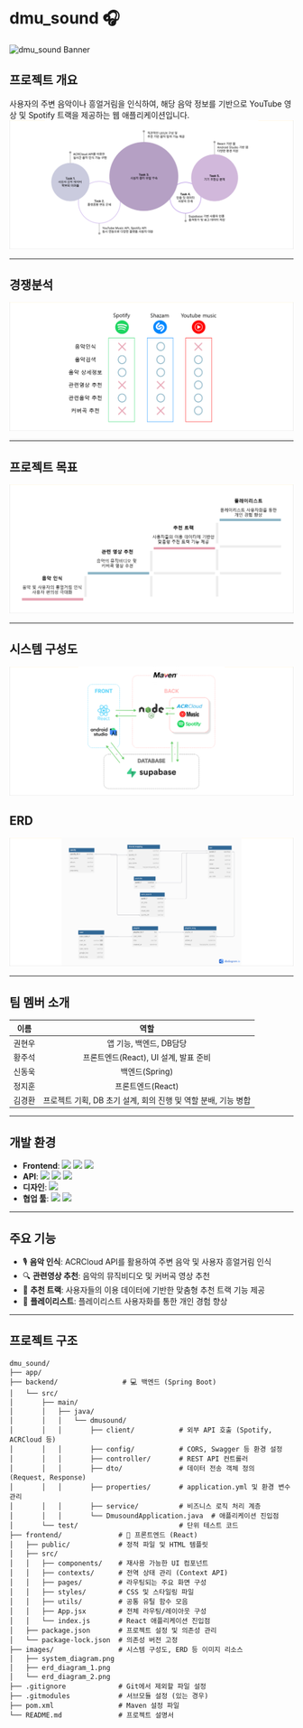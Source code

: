 # dmu_sound 🎧

![dmu_sound Banner](https://capsule-render.vercel.app/api?type=waving&color=0:89CFF0,100:FFB6C1&height=300&section=header&text=dmu_sound&fontSize=70&fontColor=FFFFFF)

## 프로젝트 개요

사용자의 주변 음악이나 흥얼거림을 인식하여, 해당 음악 정보를 기반으로 YouTube 영상 및 Spotify 트랙을 제공하는 웹 애플리케이션입니다.
![프로젝트 개요](./images/1.png)

---

## 경쟁분석
![경쟁분석](./images/2.png)

---

## 프로젝트 목표
![프로젝트 목표](./images/3.png)

---

## 시스템 구성도
![시스템 구성도](./images/5.png)

## ERD
![ERD 다이어그램](./images/6.png)

---

## 팀 멤버 소개

| **이름** | **역할** |
|:--------:|:--------:|
| 권현우 | 앱 기능, 백엔드, DB담당 |
| 황주석 | 프론트엔드(React), UI 설계, 발표 준비 |
| 신동욱 | 백엔드(Spring) |
| 정지훈 | 프론트엔드(React) |
| 김경환 | 프로젝트 기획, DB 초기 설계, 회의 진행 및 역할 분배, 기능 병합 |

---

## 개발 환경

- **Frontend**: <img src="https://img.shields.io/badge/HTML-E34F26?style=flat&logo=html5&logoColor=white"/> <img src="https://img.shields.io/badge/CSS-1572B6?style=flat&logo=css3&logoColor=white"/> <img src="https://img.shields.io/badge/JavaScript-F7DF1E?style=flat&logo=javascript&logoColor=black"/>
- **API**: <img src="https://img.shields.io/badge/ACRCloud-000000?style=flat&logo=&logoColor=white"/> <img src="https://img.shields.io/badge/YouTube-FF0000?style=flat&logo=youtube&logoColor=white"/> <img src="https://img.shields.io/badge/Spotify-1DB954?style=flat&logo=spotify&logoColor=white"/>
- **디자인**: <img src="https://img.shields.io/badge/Figma-F24E1E?style=flat&logo=figma&logoColor=white"/>
- **협업 툴**: <img src="https://img.shields.io/badge/GitHub-181717?style=flat&logo=github&logoColor=white"/> <img src="https://img.shields.io/badge/Notion-000000?style=flat&logo=notion&logoColor=white"/>

---

## 주요 기능

- 🎙️ **음악 인식**: ACRCloud API를 활용하여 주변 음악 및 사용자 흥얼거림 인식
- 🔍 **관련영상 추천**: 음악의 뮤직비디오 및 커버곡 영상 추천
- 🎵 **추천 트랙**: 사용자들의 이용 데이터에 기반한 맞춤형 추천 트랙 기능 제공
- 📄 **플레이리스트**: 플레이리스트 사용자화를 통한 개인 경험 향상

---

## 프로젝트 구조

```
dmu_sound/
├── app/
├── backend/                # 💻 백엔드 (Spring Boot)
│   └── src/
│       ├── main/
│       │   ├── java/
│       │   │   └── dmusound/
│       │   │       ├── client/           # 외부 API 호출 (Spotify, ACRCloud 등)
│       │   │       ├── config/           # CORS, Swagger 등 환경 설정
│       │   │       ├── controller/       # REST API 컨트롤러
│       │   │       ├── dto/              # 데이터 전송 객체 정의 (Request, Response)
│       │   │       ├── properties/       # application.yml 및 환경 변수 관리
│       │   │       ├── service/          # 비즈니스 로직 처리 계층
│       │   │       └── DmusoundApplication.java  # 애플리케이션 진입점
│       └── test/                         # 단위 테스트 코드
├── frontend/              # 🎨 프론트엔드 (React)
│   ├── public/            # 정적 파일 및 HTML 템플릿
│   ├── src/
│   │   ├── components/    # 재사용 가능한 UI 컴포넌트
│   │   ├── contexts/      # 전역 상태 관리 (Context API)
│   │   ├── pages/         # 라우팅되는 주요 화면 구성
│   │   ├── styles/        # CSS 및 스타일링 파일
│   │   ├── utils/         # 공통 유틸 함수 모음
│   │   ├── App.jsx        # 전체 라우팅/레이아웃 구성
│   │   └── index.js       # React 애플리케이션 진입점
│   ├── package.json       # 프로젝트 설정 및 의존성 관리
│   └── package-lock.json  # 의존성 버전 고정
├── images/                # 시스템 구성도, ERD 등 이미지 리소스
│   ├── system_diagram.png
│   ├── erd_diagram_1.png
│   └── erd_diagram_2.png
├── .gitignore             # Git에서 제외할 파일 설정
├── .gitmodules            # 서브모듈 설정 (있는 경우)
├── pom.xml                # Maven 설정 파일
└── README.md              # 프로젝트 설명서
```
